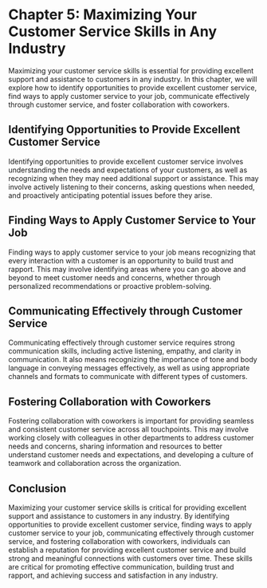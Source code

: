 Chapter 5: Maximizing Your Customer Service Skills in Any Industry
==================================================================

Maximizing your customer service skills is essential for providing excellent support and assistance to customers in any industry. In this chapter, we will explore how to identify opportunities to provide excellent customer service, find ways to apply customer service to your job, communicate effectively through customer service, and foster collaboration with coworkers.

Identifying Opportunities to Provide Excellent Customer Service
---------------------------------------------------------------

Identifying opportunities to provide excellent customer service involves understanding the needs and expectations of your customers, as well as recognizing when they may need additional support or assistance. This may involve actively listening to their concerns, asking questions when needed, and proactively anticipating potential issues before they arise.

Finding Ways to Apply Customer Service to Your Job
--------------------------------------------------

Finding ways to apply customer service to your job means recognizing that every interaction with a customer is an opportunity to build trust and rapport. This may involve identifying areas where you can go above and beyond to meet customer needs and concerns, whether through personalized recommendations or proactive problem-solving.

Communicating Effectively through Customer Service
--------------------------------------------------

Communicating effectively through customer service requires strong communication skills, including active listening, empathy, and clarity in communication. It also means recognizing the importance of tone and body language in conveying messages effectively, as well as using appropriate channels and formats to communicate with different types of customers.

Fostering Collaboration with Coworkers
--------------------------------------

Fostering collaboration with coworkers is important for providing seamless and consistent customer service across all touchpoints. This may involve working closely with colleagues in other departments to address customer needs and concerns, sharing information and resources to better understand customer needs and expectations, and developing a culture of teamwork and collaboration across the organization.

Conclusion
----------

Maximizing your customer service skills is critical for providing excellent support and assistance to customers in any industry. By identifying opportunities to provide excellent customer service, finding ways to apply customer service to your job, communicating effectively through customer service, and fostering collaboration with coworkers, individuals can establish a reputation for providing excellent customer service and build strong and meaningful connections with customers over time. These skills are critical for promoting effective communication, building trust and rapport, and achieving success and satisfaction in any industry.
